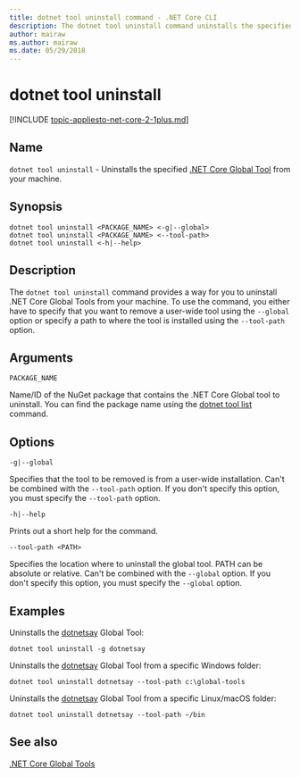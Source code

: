 ```yaml
---
title: dotnet tool uninstall command - .NET Core CLI
description: The dotnet tool uninstall command uninstalls the specified .NET Core Global Tool from your machine.
author: mairaw
ms.author: mairaw
ms.date: 05/29/2018
---
```

# dotnet tool uninstall

[!INCLUDE [topic-appliesto-net-core-2-1plus.md](../../../includes/topic-appliesto-net-core-2-1plus.md)]

## Name

`dotnet tool uninstall` - Uninstalls the specified [.NET Core Global Tool](global-tools.md) from your machine.

## Synopsis

```
dotnet tool uninstall <PACKAGE_NAME> <-g|--global>
dotnet tool uninstall <PACKAGE_NAME> <--tool-path>
dotnet tool uninstall <-h|--help>
```

## Description

The `dotnet tool uninstall` command provides a way for you to uninstall .NET Core Global Tools from your machine. To use the command, you either have to specify that you want to remove a user-wide tool using the `--global` option or specify a path to where the tool is installed using the `--tool-path` option.

## Arguments

`PACKAGE_NAME`

Name/ID of the NuGet package that contains the .NET Core Global tool to uninstall. You can find the package name using the [dotnet tool list](dotnet-tool-list.md) command.

## Options

`-g|--global`

Specifies that the tool to be removed is from a user-wide installation. Can't be combined with the `--tool-path` option. If you don't specify this option, you must specify the `--tool-path` option.

`-h|--help`

Prints out a short help for the command.

`--tool-path <PATH>`

Specifies the location where to uninstall the global tool. PATH can be absolute or relative. Can't be combined with the `--global` option. If you don't specify this option, you must specify the `--global` option.

## Examples

Uninstalls the [dotnetsay](https://www.nuget.org/packages/dotnetsay/) Global Tool:

`dotnet tool uninstall -g dotnetsay`

Uninstalls the [dotnetsay](https://www.nuget.org/packages/dotnetsay/) Global Tool from a specific Windows folder:

`dotnet tool uninstall dotnetsay --tool-path c:\global-tools`

Uninstalls the [dotnetsay](https://www.nuget.org/packages/dotnetsay/) Global Tool from a specific Linux/macOS folder:

`dotnet tool uninstall dotnetsay --tool-path ~/bin`

## See also

[.NET Core Global Tools](global-tools.md)